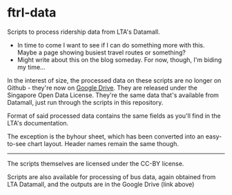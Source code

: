 # ftrl-data
Scripts to process ridership data from LTA's Datamall.

- In time to come I want to see if I can do something more with this. Maybe a page showing busiest travel routes or something?
- Might write about this on the blog someday. For now, though, I'm biding my time...

In the interest of size, the processed data on these scripts are no longer on Github - they're now on [Google Drive](https://drive.google.com/drive/folders/1aJWB2UMqHtL7dxJkweEXZZbNodJg6pAf?usp=sharing). They are released under the Singapore Open Data License. They're the same data that's available from Datamall, just run through the scripts in this repository.

Format of said processed data contains the same fields as you'll find in the LTA's documentation.

The exception is the byhour sheet, which has been converted into an easy-to-see chart layout. Header names remain the same though.

---

The scripts themselves are licensed under the CC-BY license. 

Scripts are also available for processing of bus data, again obtained from LTA Datamall, and the outputs are in the Google Drive (link above)
